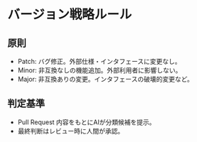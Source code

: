 # バージョン戦略ルール

## 原則
- Patch: バグ修正。外部仕様・インタフェースに変更なし。
- Minor: 非互換なしの機能追加。外部利用者に影響しない。
- Major: 非互換ありの変更。インタフェースの破壊的変更など。

## 判定基準
- Pull Request 内容をもとにAIが分類候補を提示。
- 最終判断はレビュー時に人間が承認。
